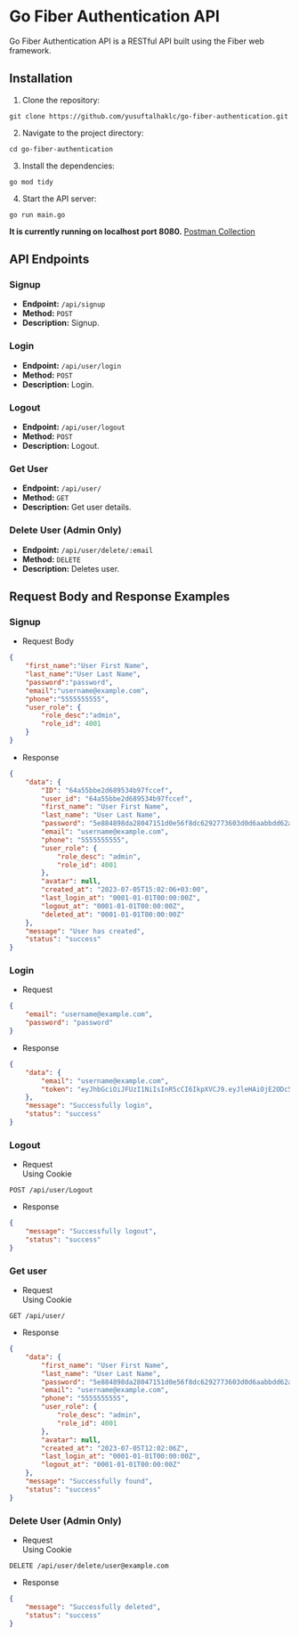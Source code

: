 # Go Fiber Authentication API

Go Fiber Authentication API is a RESTful API built using the Fiber web framework.

## Installation

1. Clone the repository:
  ```shell
  git clone https://github.com/yusuftalhaklc/go-fiber-authentication.git
  ```

2. Navigate to the project directory:
  ```shell
  cd go-fiber-authentication
  ```
3. Install the dependencies:
  ```shell
  go mod tidy
  ```
4. Start the API server:
  ```shell
  go run main.go
  ```

**It is currently running on localhost port 8080.** [Postman Collection](https://red-shuttle-655108.postman.co/workspace/go-fiber-auth~1c48d0cc-5e90-4496-b2f0-c292446f90cf/collection/27159195-7a2c468b-a60e-4013-a4ee-0bd89310b1c7?action=share&creator=27159195)

## API Endpoints
### Signup

- **Endpoint:** `/api/signup`
- **Method:** `POST`
- **Description:** Signup.


### Login 

- **Endpoint:** `/api/user/login`
- **Method:** `POST`
- **Description:** Login.

### Logout 

- **Endpoint:** `/api/user/logout`
- **Method:** `POST`
- **Description:** Logout.

### Get User

- **Endpoint:** `/api/user/`
- **Method:** `GET`
- **Description:** Get user details.

### Delete User (Admin Only)

- **Endpoint:** `/api/user/delete/:email`
- **Method:** `DELETE`
- **Description:** Deletes user.

## Request Body and Response Examples

### Signup
- Request Body
```json
{
    "first_name":"User First Name",
    "last_name":"User Last Name",
    "password":"password",
    "email":"username@example.com",
    "phone":"5555555555",
    "user_role": {
        "role_desc":"admin",
        "role_id": 4001
    }
}
```
- Response
```json
{
    "data": {
        "ID": "64a55bbe2d689534b97fccef",
        "user_id": "64a55bbe2d689534b97fccef",
        "first_name": "User First Name",
        "last_name": "User Last Name",
        "password": "5e884898da28047151d0e56f8dc6292773603d0d6aabbdd62a11ef721d1542d8",
        "email": "username@example.com",
        "phone": "5555555555",
        "user_role": {
            "role_desc": "admin",
            "role_id": 4001
        },
        "avatar": null,
        "created_at": "2023-07-05T15:02:06+03:00",
        "last_login_at": "0001-01-01T00:00:00Z",
        "logout_at": "0001-01-01T00:00:00Z",
        "deleted_at": "0001-01-01T00:00:00Z"
    },
    "message": "User has created",
    "status": "success"
}
```

### Login
- Request
```json
{
    "email": "username@example.com",
    "password": "password"
}
```

- Response
```json
{
    "data": {
        "email": "username@example.com",
        "token": "eyJhbGciOiJFUzI1NiIsInR5cCI6IkpXVCJ9.eyJleHAiOjE2ODc5ODIwOTEsImlkIjoiMDAwMDAwMDAwMDAwMDAwMDAwMDAwMDAwIiwibWFpbCI6InVzZXJuYW1lQGV4YW1wbGUuY29tIn0.QY9WFwJdTi4tod8S8bnh3gRGt6SzwVsf3RXOzRwQlHhPsfkOv9KiK4l3BX9FpBu_kM1aSWzkEO7Mx5Y_vxEH3A"
    },
    "message": "Successfully login",
    "status": "success"
}
```

### Logout
- Request <br>
 Using Cookie
```http
POST /api/user/Logout
```

- Response
```json
{
    "message": "Successfully logout",
    "status": "success"
}
```

### Get user
- Request <br>
 Using Cookie
```http
GET /api/user/
```

- Response
```json
{
    "data": {
        "first_name": "User First Name",
        "last_name": "User Last Name",
        "password": "5e884898da28047151d0e56f8dc6292773603d0d6aabbdd62a11ef721d1542d8",
        "email": "username@example.com",
        "phone": "5555555555",
        "user_role": {
            "role_desc": "admin",
            "role_id": 4001
        },
        "avatar": null,
        "created_at": "2023-07-05T12:02:06Z",
        "last_login_at": "0001-01-01T00:00:00Z",
        "logout_at": "0001-01-01T00:00:00Z"
    },
    "message": "Successfully found",
    "status": "success"
}
```

### Delete User (Admin Only)
- Request <br>
 Using Cookie
```http
DELETE /api/user/delete/user@example.com
```

- Response
```json
{
    "message": "Successfully deleted",
    "status": "success"
}
```